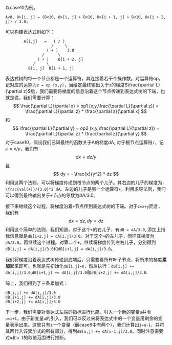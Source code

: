 以case10为例。

`A<8, 8>[i, j] = (B<10, 8>[i, j] + B<10, 8>[i + 1, j] + B<10, 8>[i + 2, j]) / 3.0;`

可以构建表达式树如下：

            A[i,j]   =   ( / )
                        /     \
                      ( + )    3.0
                    /      \
                  ( + )    B[i + 2, j]
                /     \
              B[i, j]  B[i + 1, j]        


表达式树的每一个节点都是一个运算符，其连接着若干个操作数。对运算符op，记对应的运算为`z = op (x,y)`，当给定最终输出关于`z`的梯度$\frac{\partial L}{\partial z}$后，我们需要将梯度的信息沿着这个节点传递到表达式树的下端，也就是说，我们需要计算：
$$
    \frac{\partial L}{\partial x} = op1 (x,y,\frac{\partial L}{\partial z}) = \frac{\partial L}{\partial z} * \frac{\partial z}{\partial x}
$$
和
$$
    \frac{\partial L}{\partial y} = op2 (x,y,\frac{\partial L}{\partial z}) = \frac{\partial L}{\partial z} * \frac{\partial z}{\partial y}
$$
对于case10，假设我们已知最终的函数关于A的梯度dA, 对于根节点运算符`/`，记$z = x/y$，我们有
$$
    dx = dz/y
$$
且
$$
    dy = - \frac{x}{y^2} * dz
$$
利用这两个法则，可以将梯度传递到根节点的两个儿子。其右边的儿子的梯度为`-\frac{val(+)}/{3.0}^2 dA`。左边的儿子是另一个运算符`+`，利用求导法则，我们可以得到最终输出关于`+`节点的导数为$dA/3.0$。

接下来继续这个过程，将梯度沿着`+`节点传到表达式树的下端。对于`z=x+y`而言，我们有
$$
    dx = dz, dy = dz
$$
利用这个简单的法则，我们知道，对于这个`+`的右儿子，有`dB = dA/3.0`, 添加上指标信息就是`dB[i+2,j] = dA[i,j]/3.0`。对于这个`+`的左儿子，同样其梯度为`dA/3.0`。再继续这个过程。对第二个`+`，继续将梯度传到左右儿子，分别得到`dB[i,j] = dA[i,j]/3.0`和`dB[i+1,j] = dA[i,j]/3.0`。

我们将梯度沿着表达式树传递到底端后，只需要看所有叶子节点，将所求的梯度**累加**起来即可。也就是先初始化`dB[i,j]=0`，然后执行：`dB[i,j] += dA[i,j]/3.0`,`dB[i+1,j] += dA[i,j]/3.0`和`dB[i+2,j] += dA[i,j]/3.0`.

综上，我们得到了三条累加式：

    dB[i,j] += dA[i,j]/3.0
    dB[i+1,j] += dA[i,j]/3.0
    dB[i+2,j] += dA[i,j]/3.0

下一步，我们需要对表达式左端的指标进行化简。引入一个新的变量`u`并令`u=i+1`，由于新变量`u`的引入，我们可以反过来将表达式中的一个变量用剩余的变量表示出来。这里只有`i`一个变量（而case6中有两个），我们计算出`i=u-1`，并将其回代入该累加式的所有部分，得到`dB[u,j] += dA[u-1,j]/3.0`。同时注意需要对`u`和`u-1`的取值范围进行推断。